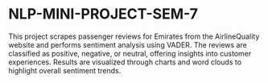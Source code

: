 # NLP-MINI-PROJECT-SEM-7
This project scrapes passenger reviews for Emirates from the AirlineQuality website and performs sentiment analysis using VADER. The reviews are classified as positive, negative, or neutral, offering insights into customer experiences. Results are visualized through charts and word clouds to highlight overall sentiment trends.
